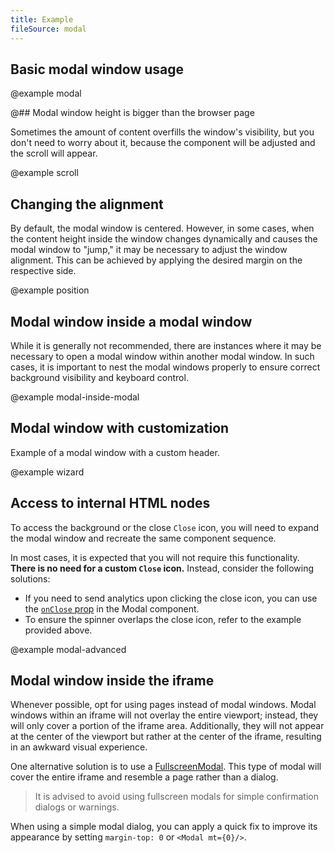 ```yaml
---
title: Example
fileSource: modal
---
```


## Basic modal window usage

@example modal

@## Modal window height is bigger than the browser page

Sometimes the amount of content overfills the window's visibility, but you don't need to worry about it, because the component will be adjusted and the scroll will appear.

@example scroll

## Changing the alignment

By default, the modal window is centered. However, in some cases, when the content height inside the window changes dynamically and causes the modal window to "jump," it may be necessary to adjust the window alignment. This can be achieved by applying the desired margin on the respective side.

@example position

## Modal window inside a modal window

While it is generally not recommended, there are instances where it may be necessary to open a modal window within another modal window. In such cases, it is important to nest the modal windows properly to ensure correct background visibility and keyboard control.

@example modal-inside-modal

## Modal window with customization

Example of a modal window with a custom header.

@example wizard

## Access to internal HTML nodes

To access the background or the close `Close` icon, you will need to expand the modal window and recreate the same component sequence.

In most cases, it is expected that you will not require this functionality. **There is no need for a custom `Close` icon.** Instead, consider the following solutions:

- If you need to send analytics upon clicking the close icon, you can use the [`onClose` prop](/components/modal/modal-api/#IModalProps.onClose) in the Modal component.
- To ensure the spinner overlaps the close icon, refer to the example provided above.

@example modal-advanced

## Modal window inside the iframe

Whenever possible, opt for using pages instead of modal windows. Modal windows within an iframe will not overlay the entire viewport; instead, they will only cover a portion of the iframe area. Additionally, they will not appear at the center of the viewport but rather at the center of the iframe, resulting in an awkward visual experience.

One alternative solution is to use a [FullscreenModal](/components/fullscreen-modal). This type of modal will cover the entire iframe and resemble a page rather than a dialog.

> It is advised to avoid using fullscreen modals for simple confirmation dialogs or warnings.

When using a simple modal dialog, you can apply a quick fix to improve its appearance by setting `margin-top: 0` or `<Modal mt={0}/>`.
